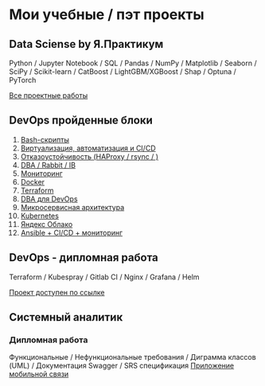 # Мои учебные / пэт проекты 

## Data Sciense by Я.Практикум
Python / Jupyter Notebook / SQL / Pandas / NumPy / Matplotlib / Seaborn / SciPy
/ Scikit-learn / CatBoost / LightGBM/XGBoost / Shap / Optuna / PyTorch


[Все проектные работы](https://github.com/alexandreevich/DataScienceYaPractikum/tree/main)

## DevOps пройденные блоки
1. [Bash-скрипты](https://github.com/alexandreevich/bash_homework/tree/master)
2. [Виртуализация, автоматизация и CI/CD](https://github.com/alexandreevich/sdvps-homeworks/blob/main/README.md)
3. [Отказоустойчивость (HAProxy / rsync / )](https://github.com/alexandreevich/sflt-homeworks?tab=readme-ov-file)
4. [ DBA / Rabbit / IB](https://github.com/alexandreevich/sdb-homeworks/tree/main)
5. [Мониторинг](https://github.com/alexandreevich/smon-homeworks/blob/main/README.md)
6. [Docker](https://github.com/alexandreevich/virtd-homeworks/blob/shvirtd-1/README.md)
7. [Terraform](https://github.com/alexandreevich/ter-homeworks/blob/main/README.md)
8. [DBA для DevOps](https://github.com/alexandreevich/bd-dev-homeworks/blob/main/README.md)
9. [Микросервисная архитектура](https://github.com/alexandreevich/micros-homeworks/blob/main/README.md)
10. [Kubernetes](https://github.com/alexandreevich/kuber-homeworks/blob/main/README.md)
11. [Яндекс Облако](https://github.com/alexandreevich/clopro-homeworks/blob/main/README.md)
12. [Ansible + CI/CD + мониторинг](https://github.com/alexandreevich/mnt-homeworks/blob/MNT-video/README.md)

## DevOps - дипломная работа
Terraform / Kubespray / Gitlab CI / Nginx / Grafana / Helm

[Проект доступен по ссылке](https://github.com/alexandreevich/devops-diplom-yandexcloud)

## Системный аналитик 
### Дипломная работа
Функциональные / Нефункциональные требования / Диграмма классов (UML) / Документация Swagger / SRS спецификация
[Приложение мобильной связи](https://github.com/alexandreevich/diplom_system_analyze/tree/main)
